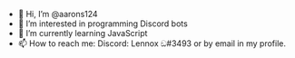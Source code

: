 - 👋 Hi, I’m @aarons124
- 👀 I’m interested in programming Discord bots
- 🌱 I’m currently learning JavaScript
- 📫 How to reach me: Discord: Lennox ඞ#3493 or by email in my profile.
